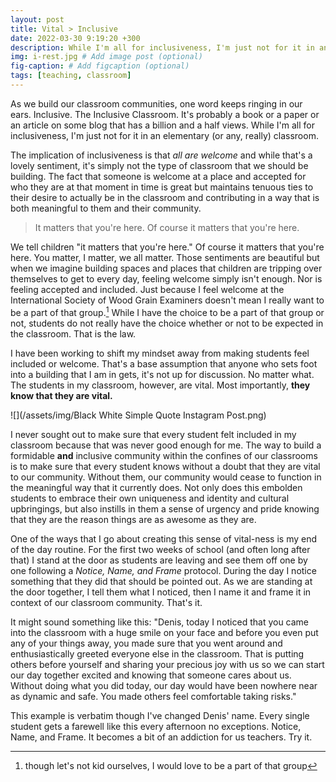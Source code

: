 ```yaml
---
layout: post
title: Vital > Inclusive
date: 2022-03-30 9:19:20 +300
description: While I'm all for inclusiveness, I'm just not for it in an elementary (or any, really) classroom.
img: i-rest.jpg # Add image post (optional)
fig-caption: # Add figcaption (optional)
tags: [teaching, classroom]
---
```


As we build our classroom communities, one word keeps ringing in our ears. Inclusive. The Inclusive Classroom. It's probably a book or a paper or an article on some blog that has a billion and a half views. While I'm all for inclusiveness, I'm just not for it in an elementary (or any, really) classroom.

The implication of inclusiveness is that *all are welcome* and while that's a lovely sentiment, it's simply not the type of classroom that we should be building. The fact that someone is welcome at a place and accepted for who they are at that moment in time is great but maintains tenuous ties to their desire to actually be in the classroom and contributing in a way that is both meaningful to them and their community.

> It matters that you're here. Of course it matters that you're here.

We tell children "it matters that you're here." Of course it matters that you're here. You matter, I matter, we all matter. Those sentiments are beautiful but when we imagine building spaces and places that children are tripping over themselves to get to every day, feeling welcome simply isn't enough. Nor is feeling accepted and included. Just because I feel welcome at the International Society of Wood Grain Examiners doesn't mean I really want to be a part of that group.[^1]  While I have the choice to be a part of that group or not, students do not really have the choice whether or not to be expected in the classroom. That is the law.

I have been working to shift my mindset away from making students feel included or welcome. That's a base assumption that anyone who sets foot into a building that I am in gets, it's not up for discussion. No matter what. The students in my classroom, however, are vital. Most importantly, **they know that they are vital.**

![](/assets/img/Black White Simple Quote Instagram Post.png)

I never sought out to make sure that every student felt included in my classroom because that was never good enough for me. The way to build a formidable **and** inclusive community within the confines of our classrooms is to make sure that every student knows without a doubt that they are vital to our community. Without them, our community would cease to function in the meaningful way that it currently does. Not only does this embolden students to embrace their own uniqueness and identity and cultural upbringings, but also instills in them a sense of urgency and pride knowing that they are the reason things are as awesome as they are.

One of the ways that I go about creating this sense of vital-ness is my end of the day routine. For the first two weeks of school (and often long after that) I stand at the door as students are leaving and see them off one by one following a *Notice, Name, and Frame* protocol. During the day I notice something that they did that should be pointed out. As we are standing at the door together, I tell them what I noticed, then I name it and frame it in context of our classroom community. That's it.

It might sound something like this: "Denis, today I noticed that you came into the classroom with a huge smile on your face and before you even put any of your things away, you made sure that you went around and enthusiastically greeted everyone else in the classroom. That is putting others before yourself and sharing your precious joy with us so we can start our day together excited and knowing that someone cares about us. Without doing what you did today, our day would have been nowhere near as dynamic and safe. You made others feel comfortable taking risks."

This example is verbatim though I've changed Denis' name. Every single student gets a farewell like this every afternoon no exceptions. Notice, Name, and Frame. It becomes a bit of an addiction for us teachers. Try it.

[^1]:	though let's not kid ourselves, I would love to be a part of that group

